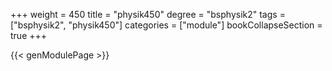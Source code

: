 +++
weight = 450
title = "physik450"
degree = "bsphysik2"
tags = ["bsphysik2", "physik450"]
categories = ["module"]
bookCollapseSection = true
+++

{{< genModulePage >}}
